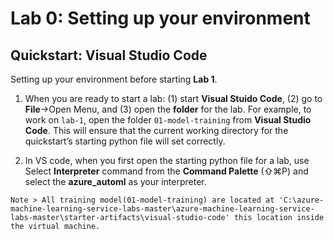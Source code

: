 # Lab 0: Setting up your environment

## Quickstart: Visual Studio Code

Setting up your environment before starting **Lab 1**.

1. When you are ready to start a lab: (1) start **Visual Stuido Code**, (2) go to **File**->Open Menu, and (3) open the **folder** for the lab. For example, to work on `lab-1`, open the folder `01-model-training` from **Visual Studio Code**. This will ensure that the current working directory for the quickstart’s starting python file will set correctly.

2. In VS code, when you first open the starting python file for a lab, use Select **Interpreter** command from the **Command Palette** (⇧⌘P) and select the **azure_automl** as your interpreter.

```
Note > All training model(01-model-training) are located at 'C:\azure-machine-learning-service-labs-master\azure-machine-learning-service-labs-master\starter-artifacts\visual-studio-code' this location inside the virtual machine.
```
